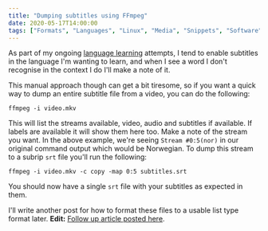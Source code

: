 ```yaml
---
title: "Dumping subtitles using FFmpeg"
date: 2020-05-17T14:00:00
tags: ["Formats", "Languages", "Linux", "Media", "Snippets", "Software"]
---
```


As part of my ongoing [language learning](/languages/) attempts, I tend to enable subtitles in the language I'm wanting to learn, and when I see a word I don't recognise in the context I do I'll make a note of it.

This manual approach though can get a bit tiresome, so if you want a quick way to dump an entire subtitle file from a video, you can do the following:
```
ffmpeg -i video.mkv
```

This will list the streams available, video, audio and subtitles if available. If labels are available it will show them here too. Make a note of the stream you want. In the above example, we're seeing `Stream #0:5(nor)` in our original command output which would be Norwegian. To dump this stream to a subrip `srt` file you'll run the following:
```
ffmpeg -i video.mkv -c copy -map 0:5 subtitles.srt
```

You should now have a single `srt` file with your subtitles as expected in them.

I'll write another post for how to format these files to a usable list type format later.
**Edit:** [Follow up article posted here](/blog/2020/05/28/formatting-dumped-subtitles/).